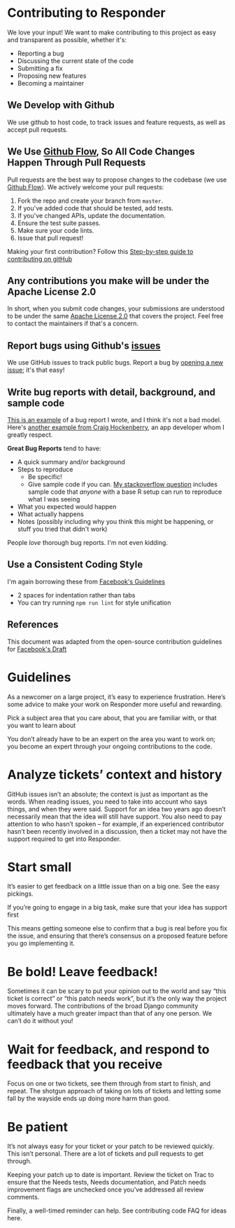 # Contributing to Responder

We love your input! We want to make contributing to this project as easy and transparent as possible, whether it's:

- Reporting a bug
- Discussing the current state of the code
- Submitting a fix
- Proposing new features
- Becoming a maintainer

## We Develop with Github
We use github to host code, to track issues and feature requests, as well as accept pull requests.

## We Use [Github Flow](https://guides.github.com/introduction/flow/index.html), So All Code Changes Happen Through Pull Requests
Pull requests are the best way to propose changes to the codebase (we use [Github Flow](https://guides.github.com/introduction/flow/index.html)). We actively welcome your pull requests:

1. Fork the repo and create your branch from `master`.
2. If you've added code that should be tested, add tests.
3. If you've changed APIs, update the documentation.
4. Ensure the test suite passes.
5. Make sure your code lints.
6. Issue that pull request!

Making your first contribution? Follow this [Step-by-step guide to contributing on gitHub](https://www.dataschool.io/how-to-contribute-on-github/)

## Any contributions you make will be under the Apache License 2.0
In short, when you submit code changes, your submissions are understood to be under the same [Apache License 2.0](https://github.com/skycrafters/responder/blob/main/LICENSE) that covers the project. Feel free to contact the maintainers if that's a concern.

## Report bugs using Github's [issues](https://github.com/briandk/transcriptase-atom/issues)
We use GitHub issues to track public bugs. Report a bug by [opening a new issue](); it's that easy!

## Write bug reports with detail, background, and sample code
[This is an example](http://stackoverflow.com/q/12488905/180626) of a bug report I wrote, and I think it's not a bad model. Here's [another example from Craig Hockenberry](http://www.openradar.me/11905408), an app developer whom I greatly respect.

**Great Bug Reports** tend to have:

- A quick summary and/or background
- Steps to reproduce
  - Be specific!
  - Give sample code if you can. [My stackoverflow question](http://stackoverflow.com/q/12488905/180626) includes sample code that *anyone* with a base R setup can run to reproduce what I was seeing
- What you expected would happen
- What actually happens
- Notes (possibly including why you think this might be happening, or stuff you tried that didn't work)

People *love* thorough bug reports. I'm not even kidding.

## Use a Consistent Coding Style
I'm again borrowing these from [Facebook's Guidelines](https://github.com/facebook/draft-js/blob/a9316a723f9e918afde44dea68b5f9f39b7d9b00/CONTRIBUTING.md)

* 2 spaces for indentation rather than tabs
* You can try running `npm run lint` for style unification

## References
This document was adapted from the open-source contribution guidelines for [Facebook's Draft](https://github.com/facebook/draft-js/blob/a9316a723f9e918afde44dea68b5f9f39b7d9b00/CONTRIBUTING.md)


# Guidelines

As a newcomer on a large project, it’s easy to experience frustration. Here’s some advice to make your work on Responder more useful and rewarding.

Pick a subject area that you care about, that you are familiar with, or that you want to learn about

You don’t already have to be an expert on the area you want to work on; you become an expert through your ongoing contributions to the code.

# Analyze tickets’ context and history

GitHub issues isn’t an absolute; the context is just as important as the words. When reading issues, you need to take into account who says things, and when they were said. Support for an idea two years ago doesn’t necessarily mean that the idea will still have support. You also need to pay attention to who hasn’t spoken – for example, if an experienced contributor hasn’t been recently involved in a discussion, then a ticket may not have the support required to get into Responder.

# Start small

It’s easier to get feedback on a little issue than on a big one. See the easy pickings.

If you’re going to engage in a big task, make sure that your idea has support first

This means getting someone else to confirm that a bug is real before you fix the issue, and ensuring that there’s consensus on a proposed feature before you go implementing it.

# Be bold! Leave feedback!

Sometimes it can be scary to put your opinion out to the world and say “this ticket is correct” or “this patch needs work”, but it’s the only way the project moves forward. The contributions of the broad Django community ultimately have a much greater impact than that of any one person. We can’t do it without you!

# Wait for feedback, and respond to feedback that you receive

Focus on one or two tickets, see them through from start to finish, and repeat. The shotgun approach of taking on lots of tickets and letting some fall by the wayside ends up doing more harm than good.

# Be patient

It’s not always easy for your ticket or your patch to be reviewed quickly. This isn’t personal. There are a lot of tickets and pull requests to get through.

Keeping your patch up to date is important. Review the ticket on Trac to ensure that the Needs tests, Needs documentation, and Patch needs improvement flags are unchecked once you’ve addressed all review comments.

Finally, a well-timed reminder can help. See contributing code FAQ for ideas here.